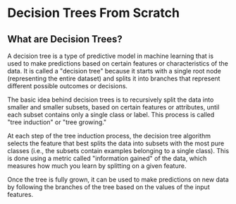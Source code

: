 # Decision Trees From Scratch

## What are Decision Trees?

A decision tree is a type of predictive model in machine learning that is used to make predictions based on certain features or characteristics of the data. It is called a "decision tree" because it starts with a single root node (representing the entire dataset) and splits it into branches that represent different possible outcomes or decisions.

The basic idea behind decision trees is to recursively split the data into smaller and smaller subsets, based on certain features or attributes, until each subset contains only a single class or label. This process is called "tree induction" or "tree growing."

At each step of the tree induction process, the decision tree algorithm selects the feature that best splits the data into subsets with the most pure classes (i.e., the subsets contain examples belonging to a single class). This is done using a metric called "information gained" of the data, which measures how much you learn by splitting on a given feature.

Once the tree is fully grown, it can be used to make predictions on new data by following the branches of the tree based on the values of the input features.